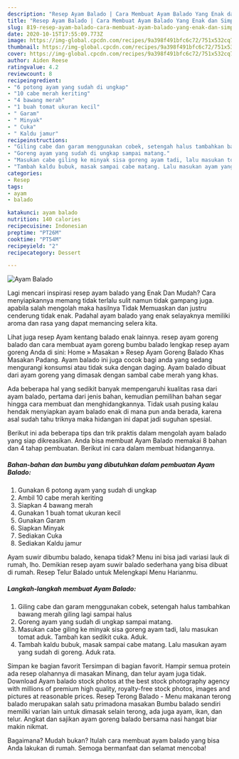 ```yaml
---
description: "Resep Ayam Balado | Cara Membuat Ayam Balado Yang Enak dan Simpel"
title: "Resep Ayam Balado | Cara Membuat Ayam Balado Yang Enak dan Simpel"
slug: 819-resep-ayam-balado-cara-membuat-ayam-balado-yang-enak-dan-simpel
date: 2020-10-15T17:55:09.773Z
image: https://img-global.cpcdn.com/recipes/9a398f491bfc6c72/751x532cq70/ayam-balado-foto-resep-utama.jpg
thumbnail: https://img-global.cpcdn.com/recipes/9a398f491bfc6c72/751x532cq70/ayam-balado-foto-resep-utama.jpg
cover: https://img-global.cpcdn.com/recipes/9a398f491bfc6c72/751x532cq70/ayam-balado-foto-resep-utama.jpg
author: Aiden Reese
ratingvalue: 4.2
reviewcount: 8
recipeingredient:
- "6 potong ayam yang sudah di ungkap"
- "10 cabe merah keriting"
- "4 bawang merah"
- "1 buah tomat ukuran kecil"
- " Garam"
- " Minyak"
- " Cuka"
- " Kaldu jamur"
recipeinstructions:
- "Giling cabe dan garam menggunakan cobek, setengah halus tambahkan bawang merah giling lagi sampai halus"
- "Goreng ayam yang sudah di ungkap sampai matang."
- "Masukan cabe giling ke minyak sisa goreng ayam tadi, lalu masukan tomat aduk. Tambah kan sedikit cuka. Aduk."
- "Tambah kaldu bubuk, masak sampai cabe matang. Lalu masukan ayam yang sudah di goreng. Aduk rata."
categories:
- Resep
tags:
- ayam
- balado

katakunci: ayam balado 
nutrition: 140 calories
recipecuisine: Indonesian
preptime: "PT26M"
cooktime: "PT54M"
recipeyield: "2"
recipecategory: Dessert

---
```



![Ayam Balado](https://img-global.cpcdn.com/recipes/9a398f491bfc6c72/751x532cq70/ayam-balado-foto-resep-utama.jpg)

Lagi mencari inspirasi resep ayam balado yang Enak Dan Mudah? Cara menyiapkannya memang tidak terlalu sulit namun tidak gampang juga. apabila salah mengolah maka hasilnya Tidak Memuaskan dan justru cenderung tidak enak. Padahal ayam balado yang enak selayaknya memiliki aroma dan rasa yang dapat memancing selera kita.

Lihat juga resep Ayam kentang balado enak lainnya. resep ayam goreng balado dan cara membuat ayam goreng bumbu balado lengkap resep ayam goreng Anda di sini: Home » Masakan » Resep Ayam Goreng Balado Khas Masakan Padang. Ayam balado ini juga cocok bagi anda yang sedang mengurangi konsumsi atau tidak suka dengan daging. Ayam balado dibuat dari ayam goreng yang dimasak dengan sambal cabe merah yang khas.

Ada beberapa hal yang sedikit banyak mempengaruhi kualitas rasa dari ayam balado, pertama dari jenis bahan, kemudian pemilihan bahan segar hingga cara membuat dan menghidangkannya. Tidak usah pusing kalau hendak menyiapkan ayam balado enak di mana pun anda berada, karena asal sudah tahu triknya maka hidangan ini dapat jadi suguhan spesial.


Berikut ini ada beberapa tips dan trik praktis dalam mengolah ayam balado yang siap dikreasikan. Anda bisa membuat Ayam Balado memakai 8 bahan dan 4 tahap pembuatan. Berikut ini cara dalam membuat hidangannya.

<!--inarticleads1-->

##### Bahan-bahan dan bumbu yang dibutuhkan dalam pembuatan Ayam Balado:

1. Gunakan 6 potong ayam yang sudah di ungkap
1. Ambil 10 cabe merah keriting
1. Siapkan 4 bawang merah
1. Gunakan 1 buah tomat ukuran kecil
1. Gunakan  Garam
1. Siapkan  Minyak
1. Sediakan  Cuka
1. Sediakan  Kaldu jamur


Ayam suwir dibumbu balado, kenapa tidak? Menu ini bisa jadi variasi lauk di rumah, lho. Demikian resep ayam suwir balado sederhana yang bisa dibuat di rumah. Resep Telur Balado untuk Melengkapi Menu Harianmu. 

<!--inarticleads2-->

##### Langkah-langkah membuat Ayam Balado:

1. Giling cabe dan garam menggunakan cobek, setengah halus tambahkan bawang merah giling lagi sampai halus
1. Goreng ayam yang sudah di ungkap sampai matang.
1. Masukan cabe giling ke minyak sisa goreng ayam tadi, lalu masukan tomat aduk. Tambah kan sedikit cuka. Aduk.
1. Tambah kaldu bubuk, masak sampai cabe matang. Lalu masukan ayam yang sudah di goreng. Aduk rata.


Simpan ke bagian favorit Tersimpan di bagian favorit. Hampir semua protein ada resep olahannya di masakan Minang, dan telur ayam juga tidak. Download Ayam balado stock photos at the best stock photography agency with millions of premium high quality, royalty-free stock photos, images and pictures at reasonable prices. Resep Terong Balado - Menu makanan terong balado merupakan salah satu primadona masakan Bumbu balado sendiri memilki varian lain untuk dimasak selain terong, ada juga ayam, ikan, dan telur. Angkat dan sajikan ayam goreng balado bersama nasi hangat biar makin nikmat. 

Bagaimana? Mudah bukan? Itulah cara membuat ayam balado yang bisa Anda lakukan di rumah. Semoga bermanfaat dan selamat mencoba!

